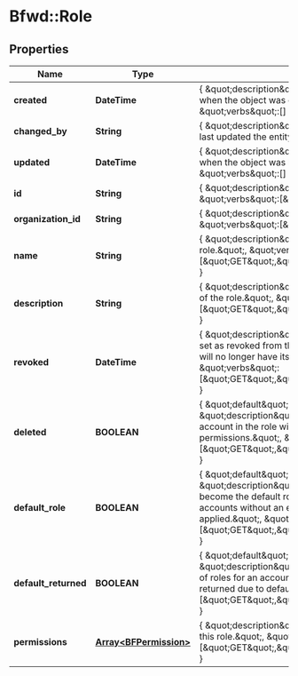 # Bfwd::Role

## Properties
Name | Type | Description | Notes
------------ | ------------- | ------------- | -------------
**created** | **DateTime** | { \&quot;description\&quot; : \&quot;The UTC DateTime when the object was created.\&quot;, \&quot;verbs\&quot;:[] } | [optional] 
**changed_by** | **String** | { \&quot;description\&quot; : \&quot;ID of the user who last updated the entity.\&quot;, \&quot;verbs\&quot;:[] } | [optional] 
**updated** | **DateTime** | { \&quot;description\&quot; : \&quot;The UTC DateTime when the object was last updated.\&quot;, \&quot;verbs\&quot;:[] } | [optional] 
**id** | **String** | { \&quot;description\&quot; : \&quot;\&quot;, \&quot;verbs\&quot;:[\&quot;GET\&quot;] } | [optional] 
**organization_id** | **String** | { \&quot;description\&quot; : \&quot;\&quot;, \&quot;verbs\&quot;:[\&quot;\&quot;] } | [optional] 
**name** | **String** | { \&quot;description\&quot; : \&quot;Friendly name of the role.\&quot;, \&quot;verbs\&quot;:[\&quot;GET\&quot;,\&quot;POST\&quot;,\&quot;PUT\&quot;] } | [optional] 
**description** | **String** | { \&quot;description\&quot; : \&quot;Friendly description of the role.\&quot;, \&quot;verbs\&quot;:[\&quot;GET\&quot;,\&quot;POST\&quot;,\&quot;PUT\&quot;] } | [optional] 
**revoked** | **DateTime** | { \&quot;description\&quot; : \&quot;If a role is deleted it is set as revoked from this date. Any account in the role will no longer have its permissions.\&quot;, \&quot;verbs\&quot;:[\&quot;GET\&quot;,\&quot;POST\&quot;,\&quot;PUT\&quot;] } | [optional] 
**deleted** | **BOOLEAN** | { \&quot;default\&quot; : \&quot;false\&quot;, \&quot;description\&quot; : \&quot;If a role is deleted any account in the role will no longer have its permissions.\&quot;, \&quot;verbs\&quot;:[\&quot;GET\&quot;,\&quot;POST\&quot;,\&quot;PUT\&quot;] } | [optional] [default to false]
**default_role** | **BOOLEAN** | { \&quot;default\&quot; : \&quot;false\&quot;, \&quot;description\&quot; : \&quot;If set this role will become the default role for the organization. Any accounts without an explicitly set role will have this applied.\&quot;, \&quot;verbs\&quot;:[\&quot;GET\&quot;,\&quot;POST\&quot;,\&quot;PUT\&quot;] } | [optional] [default to false]
**default_returned** | **BOOLEAN** | { \&quot;default\&quot; : \&quot;false\&quot;, \&quot;description\&quot; : \&quot;When returning the list of roles for an account, this indicates if the role was returned due to defaulting.\&quot;, \&quot;verbs\&quot;:[\&quot;GET\&quot;,\&quot;POST\&quot;,\&quot;PUT\&quot;] } | [optional] [default to false]
**permissions** | [**Array&lt;BFPermission&gt;**](BFPermission.md) | { \&quot;description\&quot; : \&quot;List of permissions in this role.\&quot;, \&quot;verbs\&quot;:[\&quot;GET\&quot;,\&quot;POST\&quot;,\&quot;PUT\&quot;] } | [optional] 


